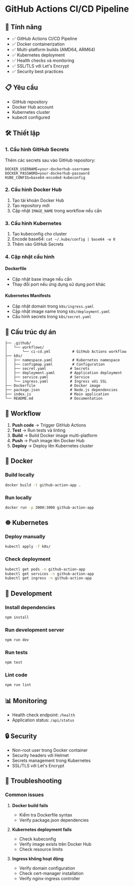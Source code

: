 # GitHub Actions CI/CD Pipeline

## 🚀 Tính năng

- ✅ GitHub Actions CI/CD Pipeline
- ✅ Docker containerization
- ✅ Multi-platform builds (AMD64, ARM64)
- ✅ Kubernetes deployment
- ✅ Health checks và monitoring
- ✅ SSL/TLS với Let's Encrypt
- ✅ Security best practices

## 📋 Yêu cầu

- GitHub repository
- Docker Hub account
- Kubernetes cluster
- kubectl configured

## 🛠️ Thiết lập

### 1. Cấu hình GitHub Secrets

Thêm các secrets sau vào GitHub repository:

```
DOCKER_USERNAME=your-dockerhub-username
DOCKER_PASSWORD=your-dockerhub-password
KUBE_CONFIG=base64-encoded-kubeconfig
```

### 2. Cấu hình Docker Hub

1. Tạo tài khoản Docker Hub
2. Tạo repository mới
3. Cập nhật `IMAGE_NAME` trong workflow nếu cần

### 3. Cấu hình Kubernetes

1. Tạo kubeconfig cho cluster
2. Encode base64: `cat ~/.kube/config | base64 -w 0`
3. Thêm vào GitHub Secrets

### 4. Cập nhật cấu hình

#### Dockerfile
- Cập nhật base image nếu cần
- Thay đổi port nếu ứng dụng sử dụng port khác

#### Kubernetes Manifests
- Cập nhật domain trong `k8s/ingress.yaml`
- Cập nhật image name trong `k8s/deployment.yaml`
- Cấu hình secrets trong `k8s/secret.yaml`

## 📁 Cấu trúc dự án

```
├── .github/
│   └── workflows/
│       └── ci-cd.yml          # GitHub Actions workflow
├── k8s/
│   ├── namespace.yaml         # Kubernetes namespace
│   ├── configmap.yaml         # Configuration
│   ├── secret.yaml           # Secrets
│   ├── deployment.yaml       # Application deployment
│   ├── service.yaml          # Service
│   └── ingress.yaml          # Ingress với SSL
├── Dockerfile                # Docker image
├── package.json              # Node.js dependencies
├── index.js                  # Main application
└── README.md                 # Documentation
```

## 🔄 Workflow

1. **Push code** → Trigger GitHub Actions
2. **Test** → Run tests và linting
3. **Build** → Build Docker image multi-platform
4. **Push** → Push image lên Docker Hub
5. **Deploy** → Deploy lên Kubernetes cluster

## 🐳 Docker

### Build locally
```bash
docker build -t github-action-app .
```

### Run locally
```bash
docker run -p 3000:3000 github-action-app
```

## ☸️ Kubernetes

### Deploy manually
```bash
kubectl apply -f k8s/
```

### Check deployment
```bash
kubectl get pods -n github-action-app
kubectl get services -n github-action-app
kubectl get ingress -n github-action-app
```

## 🔧 Development

### Install dependencies
```bash
npm install
```

### Run development server
```bash
npm run dev
```

### Run tests
```bash
npm test
```

### Lint code
```bash
npm run lint
```

## 📊 Monitoring

- Health check endpoint: `/health`
- Application status: `/api/status`

## 🔒 Security

- Non-root user trong Docker container
- Security headers với Helmet
- Secrets management trong Kubernetes
- SSL/TLS với Let's Encrypt

## 🚨 Troubleshooting

### Common issues

1. **Docker build fails**
   - Kiểm tra Dockerfile syntax
   - Verify package.json dependencies

2. **Kubernetes deployment fails**
   - Check kubeconfig
   - Verify image exists trên Docker Hub
   - Check resource limits

3. **Ingress không hoạt động**
   - Verify domain configuration
   - Check cert-manager installation
   - Verify nginx-ingress controller